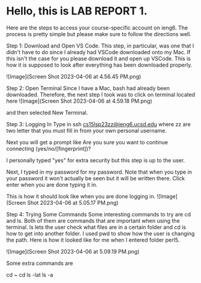 Hello, this is LAB REPORT 1. 
=========

Here are the steps to access your course-specific account on ieng6. The process is pretty simple but please make sure to follow the directions well. 

Step 1: Download and Open VS Code. 
This step, in particular, was one that I didn't have to do since I already had VSCode downloaded onto my Mac. If this isn't the case for you please download it and open up VSCode. This is how it is supposed to look after everything has been downloaded properly. 

![Image](Screen Shot 2023-04-06 at 4.56.45 PM.png)


Step 2: Open Terminal
Since I have a Mac, bash had already been downloaded. Therefore, the next step I took was to click on terminal located here 
![Image](Screen Shot 2023-04-06 at 4.59.18 PM.png)

and then selected New Terminal. 

Step 3: Logging In
Type in ssh cs15lsp23zz@ieng6.ucsd.edu where zz are two letter that you must fill in from your own personal username. 

Next you will get a prompt like 
Are you sure you want to continue connecting (yes/no/[fingerprint])? 

I personally typed "yes" for extra security but this step is up to the user. 

Next, I typed in my password for my password. Note that when you type in your password it won't actually be seen but it will be written there. Click enter when you are done typing it in. 

This is how it should look like when you are done logging in. 
![Image](Screen Shot 2023-04-06 at 5.05.17 PM.png)


Step 4: Trying Some Commands
Some interesting commands to try are cd and ls. Both of them are commands that are important when using the terminal. ls lets the user check what files are in a certain folder and cd is how to get into another folder. I used pwd to show how the user is changing the path. Here is how it looked like for me when I entered folder perl5. 

![Image](Screen Shot 2023-04-06 at 5.09.19 PM.png)

Some extra commands are 

cd ~
cd
ls -lat
ls -a




